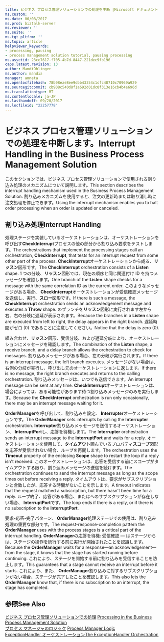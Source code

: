 ```yaml
---
title: ビジネス プロセス管理ソリューションでの処理を中断 |Microsoft ドキュメント
ms.custom: ''
ms.date: 06/08/2017
ms.prod: biztalk-server
ms.reviewer: ''
ms.suite: ''
ms.tgt_pltfrm: ''
ms.topic: article
helpviewer_keywords:
- processing, pausing
- process management solution tutorial, pausing processing
ms.assetid: 23ce7617-f705-4b7d-8447-221dec9fb196
caps.latest.revision: 13
author: MandiOhlinger
ms.author: mandia
manager: anneta
ms.openlocfilehash: 78b98eae8ee9cbb43354c1cfc48710c70969a929
ms.sourcegitcommit: cb908c540d8f1a692d01dc8f313e16cb4b4e696d
ms.translationtype: MT
ms.contentlocale: ja-JP
ms.lasthandoff: 09/20/2017
ms.locfileid: "22257778"
---
```

# <a name="interrupt-handling-in-the-business-process-management-solution"></a><span data-ttu-id="679b4-102">ビジネス プロセス管理ソリューションでの処理を中断します。</span><span class="sxs-lookup"><span data-stu-id="679b4-102">Interrupt Handling in the Business Process Management Solution</span></span>
<span data-ttu-id="679b4-103">このセクションでは、ビジネス プロセス管理ソリューションで使用される割り込み処理のメカニズムについて説明します。</span><span class="sxs-lookup"><span data-stu-id="679b4-103">This section describes the interrupt handling mechanism used in the Business Process Management Solution.</span></span> <span data-ttu-id="679b4-104">割り込みメカニズムを使用すると、注文の更新時または取り消し時に注文処理を停止できます。</span><span class="sxs-lookup"><span data-stu-id="679b4-104">Using the interrupt mechanism enables you to halt order processing when an order is updated or canceled.</span></span>  
  
## <a name="interrupt-handling"></a><span data-ttu-id="679b4-105">割り込み処理</span><span class="sxs-lookup"><span data-stu-id="679b4-105">Interrupt Handling</span></span>  
 <span data-ttu-id="679b4-106">処理ステージを実装しているオーケストレーションは、オーケストレーションを呼び出す**CheckInterrupt**プロセスの他の部分から割り込み要求をテストします。</span><span class="sxs-lookup"><span data-stu-id="679b4-106">The orchestrations that implement the processing stages call an orchestration, **CheckInterrupt**, that tests for an interrupt request from some other part of the process.</span></span> <span data-ttu-id="679b4-107">**CheckInterrupt**オーケストレーションから成る、**リッスン**図形です。</span><span class="sxs-lookup"><span data-stu-id="679b4-107">The **CheckInterrupt** orchestration consists of a **Listen** shape.</span></span> <span data-ttu-id="679b4-108">1 つの分岐、**リッスン**図形では、現在の順序と同じ関連付け ID を持つメッセージを確認します。</span><span class="sxs-lookup"><span data-stu-id="679b4-108">One branch of the **Listen** shape checks for a message with the same correlation ID as the current order.</span></span> <span data-ttu-id="679b4-109">このようなメッセージがある場合、 **CheckInterrupt**オーケストレーションが受信確認メッセージを送信し、実行、**スロー**図形です。</span><span class="sxs-lookup"><span data-stu-id="679b4-109">If there is such a message, the **CheckInterrupt** orchestration sends an acknowledgement message and executes a **Throw** shape.</span></span> <span data-ttu-id="679b4-110">のブランチを**リッスン**図形に実行されます左から右、右の分岐に遅延が表示されます。</span><span class="sxs-lookup"><span data-stu-id="679b4-110">Because the branches in a **Listen** shape are executed from left to right, the delay appears in the right branch.</span></span> <span data-ttu-id="679b4-111">遅延時間がゼロ (0) であることに注意してください。</span><span class="sxs-lookup"><span data-stu-id="679b4-111">Notice that the delay is zero (0).</span></span>  
  
 <span data-ttu-id="679b4-112">組み合わせ、**リッスン**図形、受信分岐、および遅延分岐により、オーケストレーションにメッセージを確認します。</span><span class="sxs-lookup"><span data-stu-id="679b4-112">The combination of the **Listen** shape, a receive branch, and a delay branch allows the orchestration to check for messages.</span></span> <span data-ttu-id="679b4-113">割り込みメッセージがある場合、左の分岐が実行されます。</span><span class="sxs-lookup"><span data-stu-id="679b4-113">If there is an interrupt message, the left branch executes.</span></span> <span data-ttu-id="679b4-114">メッセージがない場合は、右側の分岐が実行し、呼び出し元のオーケストレーションに返します。</span><span class="sxs-lookup"><span data-stu-id="679b4-114">If there is no message, the right branch executes and returns to the calling orchestration.</span></span> <span data-ttu-id="679b4-115">割り込みメッセージは、いつでも送信できます。</span><span class="sxs-lookup"><span data-stu-id="679b4-115">An interrupt message can be sent at any time.</span></span> <span data-ttu-id="679b4-116">**CheckInterrupt**オーケストレーションは、場合によっては、ある可能性があります待つ割り込みメッセージのみを実行します。</span><span class="sxs-lookup"><span data-stu-id="679b4-116">Because the **CheckInterrupt** orchestration is run only occasionally, there may be an interrupt message waiting for it.</span></span>  
  
 <span data-ttu-id="679b4-117">**OrderManager**を呼び出して、割り込みを設定、 **Interrupter**オーケストレーションです。</span><span class="sxs-lookup"><span data-stu-id="679b4-117">The **OrderManager** sets interrupts by calling the **Interrupter** orchestration.</span></span> <span data-ttu-id="679b4-118">**Interrupter**割り込みメッセージを送信するオーケストレーション、 **InterruptPort**し、応答を待機します。</span><span class="sxs-lookup"><span data-stu-id="679b4-118">The **Interrupter** orchestration sends an interrupt message to the **InterruptPort** and waits for a reply.</span></span> <span data-ttu-id="679b4-119">オーケストレーションを使用して、**タイムアウト**囲んでいるプロパティ**スコープ**図形を応答が受信されない場合、ループを再開します。</span><span class="sxs-lookup"><span data-stu-id="679b4-119">The orchestration uses the **Timeout** property of the enclosing **Scope** shape to restart the loop if a reply isn't received.</span></span> <span data-ttu-id="679b4-120">このオーケストレーションは、応答を受信する前にスコープがタイムアウトする限り、割り込みメッセージの送信を続けます。</span><span class="sxs-lookup"><span data-stu-id="679b4-120">The orchestration continues to send the interrupt message as long as the scope times out before receiving a reply.</span></span> <span data-ttu-id="679b4-121">タイムアウトは、要求がサブスクリプションと合致したが、応答する時間がないことを示します。</span><span class="sxs-lookup"><span data-stu-id="679b4-121">A timeout indicates that the request matched a subscription, but there hasn't been time for a reply.</span></span> <span data-ttu-id="679b4-122">ループ終了、応答がある場合、またはへのサブスクリプションが存在しない場合、 **InterruptPort**です。</span><span class="sxs-lookup"><span data-stu-id="679b4-122">The loop ends if there is a reply, or if there is no subscription to the **InterruptPort**.</span></span>  
  
 <span data-ttu-id="679b4-123">要求-応答-完了パターン、 **OrderManager**処理ステージでの使用は、割り込み処理の重要な部分です。</span><span class="sxs-lookup"><span data-stu-id="679b4-123">The request-response-completion pattern the **OrderManager** uses with the process stages is a critical part of the interrupt handling.</span></span> <span data-ttu-id="679b4-124">**OrderManager**の応答を待機: 受信確認 — はステージからは、ステージの操作を続行する前に実行が開始されたことを認識します。</span><span class="sxs-lookup"><span data-stu-id="679b4-124">Because the **OrderManager** waits for a response—an acknowledgement—from the stage, it knows that the stage has started running before continuing.</span></span> <span data-ttu-id="679b4-125">これにより、ステージを開始する前に割り込みを受信することを防止します。</span><span class="sxs-lookup"><span data-stu-id="679b4-125">This guarantees that a stage cannot receive an interrupt before it starts.</span></span> <span data-ttu-id="679b4-126">これにより、また、 **OrderManager**割り込みに対するサブスクリプションがない場合、ステージが完了したことを確認します。</span><span class="sxs-lookup"><span data-stu-id="679b4-126">This also lets the **OrderManager** know that, if there is no subscription to an interrupt, the stage has completed.</span></span>  
  
## <a name="see-also"></a><span data-ttu-id="679b4-127">参照</span><span class="sxs-lookup"><span data-stu-id="679b4-127">See Also</span></span>  
 <span data-ttu-id="679b4-128">[ビジネス プロセス管理ソリューションでの処理](../core/processing-in-the-business-process-management-solution.md) </span><span class="sxs-lookup"><span data-stu-id="679b4-128">[Processing in the Business Process Management Solution](../core/processing-in-the-business-process-management-solution.md) </span></span>  
 <span data-ttu-id="679b4-129">[プロセス マネージャのロジック](../core/process-manager-logic.md) </span><span class="sxs-lookup"><span data-stu-id="679b4-129">[Process Manager Logic](../core/process-manager-logic.md) </span></span>  
 [<span data-ttu-id="679b4-130">ExceptionHandler オーケストレーション</span><span class="sxs-lookup"><span data-stu-id="679b4-130">The ExceptionHandler Orchestration</span></span>](../core/the-exceptionhandler-orchestration.md)